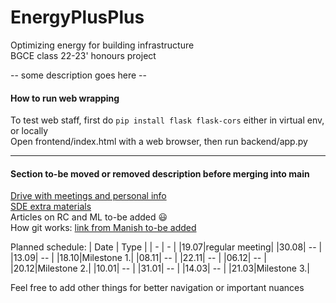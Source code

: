# EnergyPlusPlus  

Optimizing energy for building infrastructure  
BGCE class 22-23' honours project  

-- some description goes here --  

#### How to run web wrapping  
To test web staff, first do `pip install flask flask-cors` either in virtual env, or locally  
Open frontend/index.html with a web browser, then run backend/app.py  

---

#### Section to-be moved or removed description before merging into main

[Drive with meetings and personal info](https://drive.google.com/drive/folders/1SanSRlWefZBU_X_bpvDEbwvL42WLAsri)  
[SDE extra materials](https://splm.sharepoint.com/:f:/r/sites/BGCE2022/Shared%20Documents/General/Literature/sde?csf=1&web=1&e=Ma0rYR)  
Articles on RC and ML to-be added :smiley:  
How git works:  [link from Manish to-be added]()  

Planned schedule:
| Date | Type |
| - | - |
|19.07|regular meeting|
|30.08| -- |
|13.09| -- |
|18.10|Milestone 1.|
|08.11| -- |
|22.11| -- |
|06.12| -- |
|20.12|Milestone 2.|
|10.01| -- |
|31.01| -- |
|14.03| -- |
|21.03|Milestone 3.|

Feel free to add other things for better navigation or important nuances 
